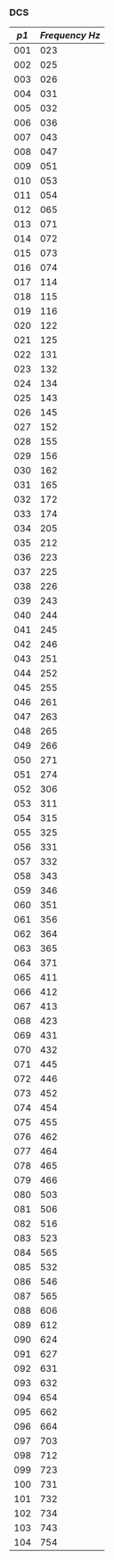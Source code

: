 ### DCS

|*p1*|*Frequency Hz*|
|---|---|
|001|023
|002|025
|003|026
|004|031
|005|032
|006|036
|007|043
|008|047
|009|051
|010|053
|011|054
|012|065
|013|071
|014|072
|015|073
|016|074
|017|114
|018|115
|019|116
|020|122
|021|125
|022|131
|023|132
|024|134
|025|143
|026|145
|027|152
|028|155
|029|156
|030|162
|031|165
|032|172
|033|174
|034|205
|035|212
|036|223
|037|225
|038|226
|039|243
|040|244
|041|245
|042|246
|043|251
|044|252
|045|255
|046|261
|047|263
|048|265
|049|266
|050|271
|051|274
|052|306
|053|311
|054|315
|055|325
|056|331
|057|332
|058|343
|059|346
|060|351
|061|356
|062|364
|063|365
|064|371
|065|411
|066|412
|067|413
|068|423
|069|431
|070|432
|071|445
|072|446
|073|452
|074|454
|075|455
|076|462
|077|464
|078|465
|079|466
|080|503
|081|506
|082|516
|083|523
|084|565
|085|532
|086|546
|087|565
|088|606
|089|612
|090|624
|091|627
|092|631
|093|632
|094|654
|095|662
|096|664
|097|703
|098|712
|099|723
|100|731
|101|732
|102|734
|103|743
|104|754
